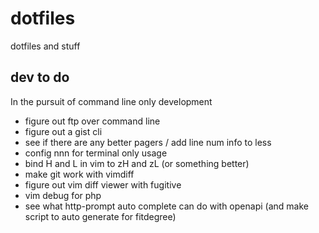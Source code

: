 # dotfiles

dotfiles and stuff

## dev to do

In the pursuit of command line only development

* figure out ftp over command line
* figure out a gist cli
* see if there are any better pagers / add line num info to less
* config nnn for terminal only usage
* bind H and L in vim to zH and zL (or something better)
* make git work with vimdiff
* figure out vim diff viewer with fugitive
* vim debug for php
* see what http-prompt auto complete can do with openapi (and make script to auto generate for fitdegree)
